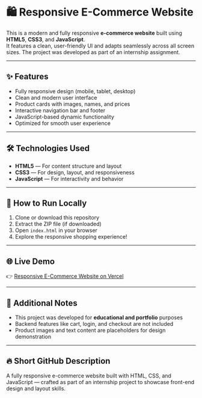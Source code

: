 # 🛍️ Responsive E-Commerce Website

This is a modern and fully responsive **e-commerce website** built using **HTML5**, **CSS3**, and **JavaScript**.  
It features a clean, user-friendly UI and adapts seamlessly across all screen sizes. The project was developed as part of an internship assignment.

---

## ✨ Features

- Fully responsive design (mobile, tablet, desktop)
- Clean and modern user interface
- Product cards with images, names, and prices
- Interactive navigation bar and footer
- JavaScript-based dynamic functionality
- Optimized for smooth user experience

---

## 🛠️ Technologies Used

- **HTML5** — For content structure and layout
- **CSS3** — For design, layout, and responsiveness
- **JavaScript** — For interactivity and behavior

---

## 🚀 How to Run Locally

1. Clone or download this repository
2. Extract the ZIP file (if downloaded)
3. Open `index.html` in your browser
4. Explore the responsive shopping experience!

---

## 🌐 Live Demo

👉 [Responsive E-Commerce Website on Vercel](https://responsive-ecommerce-website-rho.vercel.app/)

---

## 📢 Additional Notes

- This project was developed for **educational and portfolio** purposes
- Backend features like cart, login, and checkout are not included
- Product images and text content are placeholders for design demonstration

---

## 🔥 Short GitHub Description

A fully responsive e-commerce website built with HTML, CSS, and JavaScript — crafted as part of an internship project to showcase front-end design and layout skills.
